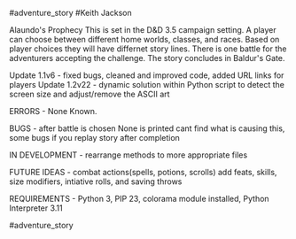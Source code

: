 #adventure_story
#Keith Jackson

Alaundo's Prophecy
This is set in the D&D 3.5 campaign setting. A player can choose between different home worlds, classes, and races. Based on player choices they will have differnet story lines. There is one battle for the adventurers accepting the challenge. The story concludes in Baldur's Gate. 

Update 1.1v6 - fixed bugs, cleaned and improved code, added URL links for players
Update 1.2v22 - dynamic solution within Python script to detect the screen size and adjust/remove the ASCII art 

ERRORS - None Known. 

BUGS - after battle is chosen None is printed cant find what is causing this, some bugs if you replay story after completion

IN DEVELOPMENT - rearrange methods to more appropriate files 

FUTURE IDEAS - combat actions(spells, potions, scrolls) add feats, skills, size modifiers, intiative rolls, and saving throws 

REQUIREMENTS - Python 3, PIP 23, colorama module installed, Python Interpreter 3.11

#adventure_story